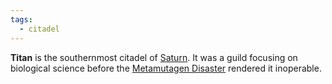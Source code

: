 ```yaml
---
tags:
  - citadel
---
```

**Titan** is the southernmost citadel of [Saturn](<../Saturn.md>). It was a guild focusing on biological science before the [Metamutagen Disaster](<../../Metamutagen.md#Disaster>) rendered it inoperable.